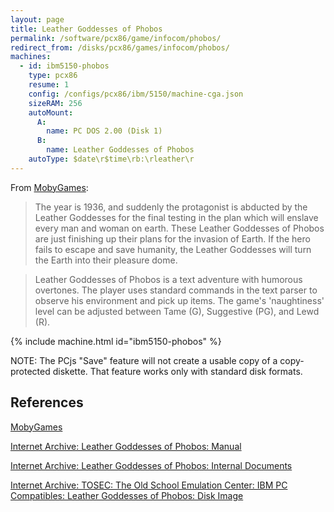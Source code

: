 ```yaml
---
layout: page
title: Leather Goddesses of Phobos
permalink: /software/pcx86/game/infocom/phobos/
redirect_from: /disks/pcx86/games/infocom/phobos/
machines:
  - id: ibm5150-phobos
    type: pcx86
    resume: 1
    config: /configs/pcx86/ibm/5150/machine-cga.json
    sizeRAM: 256
    autoMount:
      A:
        name: PC DOS 2.00 (Disk 1)
      B:
        name: Leather Goddesses of Phobos
    autoType: $date\r$time\rb:\rleather\r
---
```


From [MobyGames](https://www.mobygames.com/game/dos/leather-goddesses-of-phobos):

> The year is 1936, and suddenly the protagonist is abducted by the Leather Goddesses for the final testing in the plan which will enslave every man and woman on earth. These Leather Goddesses of Phobos are just finishing up their plans for the invasion of Earth. If the hero fails to escape and save humanity, the Leather Goddesses will turn the Earth into their pleasure dome.
  
> Leather Goddesses of Phobos is a text adventure with humorous overtones. The player uses standard commands in the text parser to observe his environment and pick up items. The game's 'naughtiness' level can be adjusted between Tame (G), Suggestive (PG), and Lewd (R).

{% include machine.html id="ibm5150-phobos" %}

NOTE: The PCjs "Save" feature will not create a usable copy of a copy-protected diskette.  That feature
works only with standard disk formats.

References
----------

[MobyGames](https://www.mobygames.com/game/dos/leather-goddesses-of-phobos)

[Internet Archive: Leather Goddesses of Phobos: Manual](https://archive.org/download/Leather_Goddesses_of_Phobos/Leather_Goddesses_of_Phobos.pdf)

[Internet Archive: Leather Goddesses of Phobos: Internal Documents](https://archive.org/download/InfocomCabinetLeatherGoddessesOfPhobos/Infocom_Cabinet_Leather_Goddesses_of_Phobos.pdf)

[Internet Archive: TOSEC: The Old School Emulation Center: IBM PC Compatibles: Leather Goddesses of Phobos: Disk Image](https://archive.org/download/IBM_PC_Compatibles_TOSEC_2012_04_23/IBM_PC_Compatibles_TOSEC_2012_04_23.zip/IBM%20PC%20Compatibles%20%5BTOSEC%5D%2FIBM%20PC%20Compatibles%20-%20Diskimages%20-%205.25%27%27%20%28TOSEC-v2009-09-01_CM%29%2FLeather%20Goddesses%20of%20Phobos%20%281986%29%28Infocom%29.zip)
